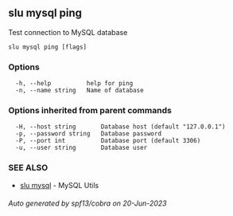 ## slu mysql ping

Test connection to MySQL database

```
slu mysql ping [flags]
```

### Options

```
  -h, --help          help for ping
  -n, --name string   Name of database
```

### Options inherited from parent commands

```
  -H, --host string       Database host (default "127.0.0.1")
  -p, --password string   Database password
  -P, --port int          Database port (default 3306)
  -u, --user string       Database user
```

### SEE ALSO

* [slu mysql](slu_mysql.md)	 - MySQL Utils

###### Auto generated by spf13/cobra on 20-Jun-2023

